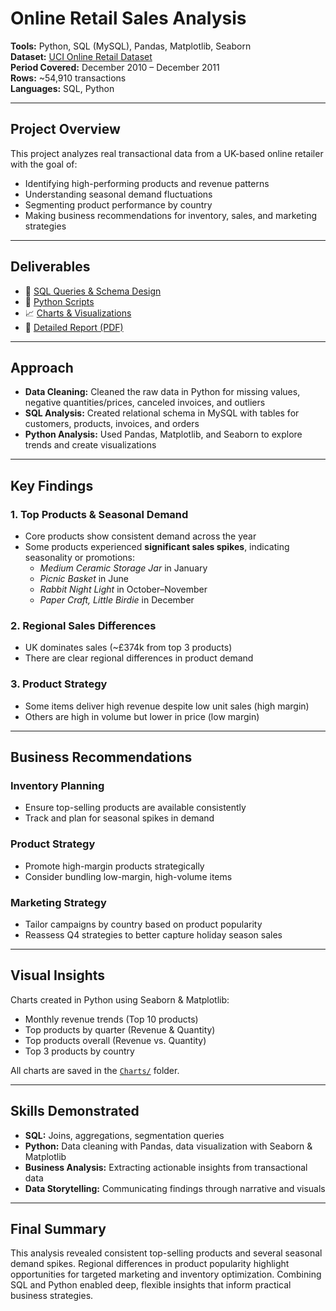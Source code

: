 #  Online Retail Sales Analysis

**Tools:** Python, SQL (MySQL), Pandas, Matplotlib, Seaborn  
**Dataset:** [UCI Online Retail Dataset](https://archive.ics.uci.edu/ml/datasets/online+retail)  
**Period Covered:** December 2010 – December 2011  
**Rows:** ~54,910 transactions  
**Languages:** SQL, Python

---

## Project Overview

This project analyzes real transactional data from a UK-based online retailer with the goal of:

- Identifying high-performing products and revenue patterns  
- Understanding seasonal demand fluctuations  
- Segmenting product performance by country  
- Making business recommendations for inventory, sales, and marketing strategies

---

##  Deliverables

- 🧮 [SQL Queries & Schema Design](Scripts/)
- 🐍 [Python Scripts](Scripts/)
- 📈 [Charts & Visualizations](Charts/)
- 📄 [Detailed Report (PDF)](OnlineRetail_Report.pdf)

---

##  Approach

- **Data Cleaning:** Cleaned the raw data in Python for missing values, negative quantities/prices, canceled invoices, and outliers  
- **SQL Analysis:** Created relational schema in MySQL with tables for customers, products, invoices, and orders  
- **Python Analysis:** Used Pandas, Matplotlib, and Seaborn to explore trends and create visualizations  

---

##  Key Findings

### 1.  Top Products & Seasonal Demand

- Core products show consistent demand across the year  
- Some products experienced **significant sales spikes**, indicating seasonality or promotions:
  - *Medium Ceramic Storage Jar* in January
  - *Picnic Basket* in June
  - *Rabbit Night Light* in October–November
  - *Paper Craft, Little Birdie* in December

### 2.  Regional Sales Differences

- UK dominates sales (~£374k from top 3 products)  
- There are clear regional differences in product demand

### 3.  Product Strategy

- Some items deliver high revenue despite low unit sales (high margin)  
- Others are high in volume but lower in price (low margin)

---

##  Business Recommendations

###  Inventory Planning

- Ensure top-selling products are available consistently  
- Track and plan for seasonal spikes in demand

###  Product Strategy

- Promote high-margin products strategically  
- Consider bundling low-margin, high-volume items

###  Marketing Strategy

- Tailor campaigns by country based on product popularity  
- Reassess Q4 strategies to better capture holiday season sales

---

##  Visual Insights

Charts created in Python using Seaborn & Matplotlib:

-  Monthly revenue trends (Top 10 products)  
-  Top products by quarter (Revenue & Quantity)  
-  Top products overall (Revenue vs. Quantity)  
-  Top 3 products by country

 All charts are saved in the [`Charts/`](Charts/) folder.

---

##  Skills Demonstrated

- **SQL:** Joins, aggregations, segmentation queries  
- **Python:** Data cleaning with Pandas, data visualization with Seaborn & Matplotlib  
- **Business Analysis:** Extracting actionable insights from transactional data  
- **Data Storytelling:** Communicating findings through narrative and visuals

---

##  Final Summary

This analysis revealed consistent top-selling products and several seasonal demand spikes. Regional differences in product popularity highlight opportunities for targeted marketing and inventory optimization. Combining SQL and Python enabled deep, flexible insights that inform practical business strategies.

